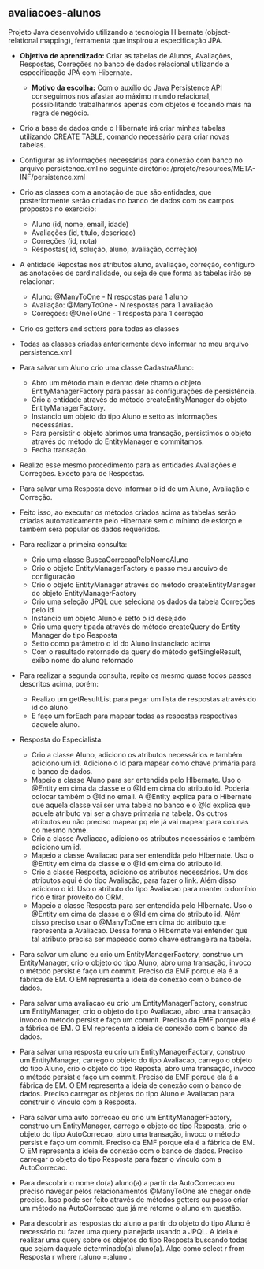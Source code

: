 ## avaliacoes-alunos

Projeto Java desenvolvido utilizando a tecnologia Hibernate (object-relational mapping), ferramenta que inspirou a especificação JPA.

* <b>Objetivo de aprendizado:</b> Criar as tabelas de Alunos, Avaliações, Respostas, Correções no banco de dados relacional utilizando a especificação JPA com Hibernate.

  * <b>Motivo da escolha:</b> Com o auxílio do Java Persistence API conseguimos nos afastar ao máximo mundo relacional, possibilitando trabalharmos apenas com objetos e focando mais na regra de negócio.

* Crio a base de dados onde o Hibernate irá criar minhas tabelas utilizando CREATE TABLE, comando necessário para criar novas tabelas.
* Configurar as informações necessárias para conexão com banco no arquivo persistence.xml no seguinte diretório: /projeto/resources/META-INF/persistence.xml
* Crio as classes com a anotação de que são entidades, que posteriormente serão criadas no banco de dados com os campos propostos no exercício:
    * Aluno (id, nome, email, idade)
  * Avaliações (id, titulo, descricao)
  * Correções (id, nota)
  * Respostas( id, solução, aluno, avaliação, correção)
* A entidade Repostas nos atributos aluno, avaliação, correção, configuro as anotações de cardinalidade, ou seja de que forma as tabelas irão se relacionar:
  * Aluno: @ManyToOne - N respostas para 1 aluno
  * Avaliação: @ManyToOne - N respostas para 1 avaliação
  * Correções: @OneToOne - 1 resposta para 1 correção
* Crio os getters and setters para todas as classes
* Todas as classes criadas anteriormente devo informar no meu arquivo persistence.xml
* Para salvar um Aluno crio uma classe CadastraAluno:
  * Abro um método main e dentro dele chamo o objeto EntityManagerFactory para passar as configurações de persistência.
  * Crio a entidade através do método createEntityManager do objeto EntityManagerFactory.
  * Instancio um objeto do tipo Aluno e setto as informações necessárias.
  * Para persistir o objeto abrimos uma transação, persistimos o objeto através do método do EntityManager e commitamos.
  * Fecha transação.
* Realizo esse mesmo procedimento para as entidades Avaliações e Correções. Exceto para de Respostas.
* Para salvar uma Resposta devo informar o id de um Aluno, Avaliação e Correção.
* Feito isso, ao executar os métodos criados acima as tabelas serão criadas automaticamente pelo Hibernate sem o mínimo de esforço e também será popular os dados requeridos.
* Para realizar a primeira consulta:
    * Crio uma classe BuscaCorrecaoPeloNomeAluno
    * Crio o objeto EntityManagerFactory e passo meu arquivo de configuração
    * Crio o objeto EntityManager através do método createEntityManager do objeto EntityManagerFactory
    * Crio uma seleção JPQL que seleciona os dados da tabela Correções pelo id
    * Instancio um objeto Aluno e setto o id desejado
    * Crio uma query tipada através do método createQuery do Entity Manager do tipo Resposta
    * Setto como parâmetro o id do Aluno instanciado acima
    * Com o resultado retornado da query do método getSingleResult, exibo nome do aluno retornado
* Para realizar a segunda consulta, repito os mesmo quase todos passos descritos acima, porém:
    * Realizo um getResultList para pegar um lista de respostas através do id do aluno
    * E faço um forEach para mapear todas as respostas respectivas daquele aluno.

* Resposta do Especialista:
    * Crio a classe Aluno, adiciono os atributos necessários e também adiciono um id. Adiciono o Id para mapear como chave primária para o banco de dados.
    * Mapeio a classe Aluno para ser entendida pelo HIbernate. Uso o @Entity em cima da classe e o @Id em cima do atributo id. Poderia colocar também o @Id no email. A @Entity explica para o Hibernate que aquela classe vai ser uma tabela no banco e o @Id explica que aquele atributo vai ser a chave primaria na tabela. Os outros atributos eu não preciso mapear pq ele já vai mapear para colunas do mesmo nome.
    * Crio a classe Avaliacao, adiciono os atributos necessários e também adiciono um id.
    * Mapeio a classe Avaliacao para ser entendida pelo HIbernate. Uso o @Entity em cima da classe e o @Id em cima do atributo id.
    * Crio a classe Resposta, adiciono os atributos necessários. Um dos atributos aqui é do tipo Avaliação, para fazer o link. Além disso adiciono o id. Uso o atributo do tipo Avaliacao para manter o domínio rico e tirar proveito do ORM.
    * Mapeio a classe Resposta para ser entendida pelo HIbernate. Uso o @Entity em cima da classe e o @Id em cima do atributo id. Além disso preciso usar o @ManyToOne em cima do atributo que representa a Avaliacao. Dessa forma o Hibernate vai entender que tal atributo precisa ser mapeado como chave estrangeira na tabela.
* Para salvar um aluno eu crio um EntityManagerFactory, construo um EntityManager, crio o objeto do tipo Aluno, abro uma transação, invoco o método persist e faço um commit. Preciso da EMF porque ela é a fábrica de EM. O EM representa a ideia de conexão com o banco de dados.
* Para salvar uma avaliacao eu crio um EntityManagerFactory, construo um EntityManager, crio o objeto do tipo Avaliacao, abro uma transação, invoco o método persist e faço um commit. Preciso da EMF porque ela é a fábrica de EM. O EM representa a ideia de conexão com o banco de dados. 
* Para salvar uma resposta eu crio um EntityManagerFactory, construo um EntityManager, carrego o objeto do tipo Avaliacao, carrego o objeto do tipo Aluno, crio o objeto do tipo Reposta, abro uma transação, invoco o método persist e faço um commit. Preciso da EMF porque ela é a fábrica de EM. O EM representa a ideia de conexão com o banco de dados. Preciso carregar os objetos do tipo Aluno e Avaliacao para construir o vínculo com a Resposta.
* Para salvar uma auto correcao eu crio um EntityManagerFactory, construo um EntityManager, carrego o objeto do tipo Resposta, crio o objeto do tipo AutoCorrecao, abro uma transação, invoco o método persist e faço um commit. Preciso da EMF porque ela é a fábrica de EM. O EM representa a ideia de conexão com o banco de dados. Preciso carregar o objeto do tipo Resposta para fazer o vínculo com a AutoCorrecao.
* Para descobrir o nome do(a) aluno(a) a partir da AutoCorrecao eu preciso navegar pelos relacionamentos @ManyToOne até chegar onde preciso. Isso pode ser feito através de métodos getters ou posso criar um método na AutoCorrecao que já me retorne o aluno em questão. 
* Para descobrir as respostas do aluno a partir do objeto do tipo Aluno é necessário ou fazer uma query planejada usando a JPQL. A ideia é realizar uma query sobre os objetos do tipo Resposta buscando todas que sejam daquele determinado(a) aluno(a). Algo como select r from Resposta r where r.aluno =:aluno .

